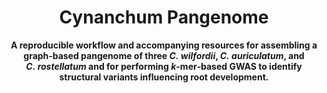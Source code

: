 <h1 align="center">Cynanchum Pangenome</h1>

<p align="center">
  <strong>
    A reproducible workflow and accompanying resources for assembling a graph‑based pangenome of three
    <em>C. wilfordii</em>, <em>C. auriculatum</em>, and <em>C. rostellatum</em> and for performing
    <em>k</em>-mer‑based GWAS to identify structural variants influencing root development.
  </strong>
</p>
